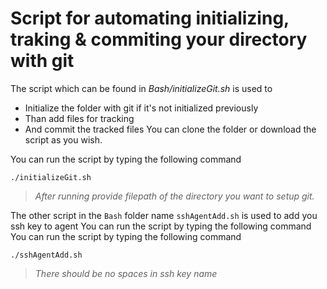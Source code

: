 # Script for automating initializing, traking & commiting your directory with git
The script which can be found in _Bash/initializeGit.sh_ is used to
- Initialize the folder with git if it's not initialized previously
- Than add files for tracking
- And commit the tracked files
You can clone the folder or download the script as you wish.

You can run the script by typing the following command
```
./initializeGit.sh
```
>_After running provide filepath of the directory you want to setup git._

The other script in the `Bash` folder name `sshAgentAdd.sh` is used to add you ssh key to agent
You can run the script by typing the following command
You can run the script by typing the following command
```
./sshAgentAdd.sh
```
>_There should be no spaces in ssh key name_
